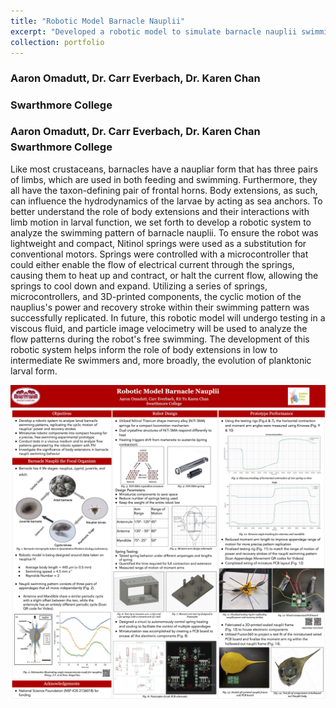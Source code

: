 ```yaml
---
title: "Robotic Model Barnacle Nauplii"
excerpt: "Developed a robotic model to simulate barnacle nauplii swimming techniques, utilizing nitinol springs and microcontrollers. Created a compact design with 3D-printed components and a custom PCB.<br/><img src='/images/NaupliiModel.png' width='300' height='500'>" 
collection: portfolio
---
```


### Aaron Omadutt, Dr. Carr Everbach, Dr. Karen Chan
### Swarthmore College
<div style="line-height: 1.2;">
  <h3 style="margin-bottom: 0;">Aaron Omadutt, Dr. Carr Everbach, Dr. Karen Chan</h3>
  <h3 style="margin-top: 5px;">Swarthmore College</h3>
</div>

Like most crustaceans, barnacles have a naupliar form that has three pairs of limbs, which are used in both feeding and swimming. Furthermore, they all have the taxon-defining pair of frontal horns. Body extensions, as such, can influence the hydrodynamics of the larvae by acting as sea anchors. To better understand the role of body extensions and their interactions with limb motion in larval function, we set forth to develop a robotic system to analyze the swimming pattern of barnacle nauplii. To ensure the robot was lightweight and compact, Nitinol springs were used as a substitution for conventional motors. Springs were controlled with a microcontroller that could either enable the flow of electrical current through the springs, causing them to heat up and contract, or halt the current flow, allowing the springs to cool down and expand. Utilizing a series of springs, microcontrollers, and 3D-printed components, the cyclic motion of the nauplius's power and recovery stroke within their swimming pattern was successfully replicated. In future, this robotic model will undergo testing in a viscous fluid, and particle image velocimetry will be used to analyze the flow patterns during the robot's free swimming. The development of this robotic system helps inform the role of body extensions in low to intermediate Re swimmers and, more broadly, the evolution of planktonic larval form.

<img src='/images/Robotic Model Barnacle Nauplii Poster.jpg'>
